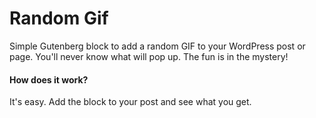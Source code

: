 # Random Gif

Simple Gutenberg block to add a random GIF to your WordPress post or page. You'll never know what will pop up. The fun is in the mystery!

#### How does it work?

It's easy. Add the block to your post and see what you get.